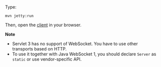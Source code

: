 Type:

```
mvn jetty:run
```

Then, open the [client](http://jsbin.com/xefowizuyudu/1/watch?js,console) in your browser.

**Note**

* Servlet 3 has no support of WebSocket. You have to use other transports based on HTTP.
* To use it together with Java WebSocket 1, you should declare `Server` as `static` or use vendor-specific API.